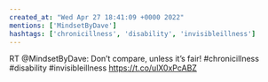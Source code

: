 ```yaml
---
created_at: "Wed Apr 27 18:41:09 +0000 2022"
mentions: ['MindsetByDave']
hashtags: ['chronicillness', 'disability', 'invisibleillness']
---
```


RT @MindsetByDave: Don’t compare, unless it’s fair! #chronicillness #disability #invisibleillness https://t.co/ulX0xPcABZ